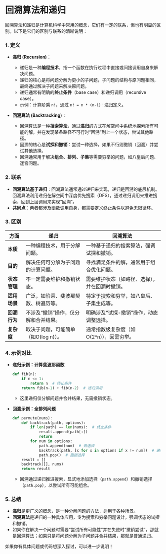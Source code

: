# 回溯算法和递归

回溯算法和递归是计算机科学中常用的概念，它们有一定的联系，但也有明显的区别。以下是它们的区别与联系的清晰说明：

### **1. 定义**
- **递归 (Recursion)**：
    - 递归是一种**编程技术**，指一个函数在执行过程中直接或间接调用自身来解决问题。
    - 递归的核心是将问题分解为更小的子问题，子问题的结构与原问题相同，最终通过解决子问题来解决原问题。
    - 递归通常有明确的**终止条件**（base case）和递归调用（recursive case）。
    - 示例：计算阶乘 `n!`，通过 `n! = n * (n-1)!` 递归定义。

- **回溯算法 (Backtracking)**：
    - 回溯算法是一种**搜索算法**，通过**递归**的方式在解空间中系统地探索所有可能的解，并在发现某条路径不可行时“回溯”到上一个状态，尝试其他路径。
    - 回溯的核心是**试探和撤销**：尝试一种选择，如果不行则撤销（回溯）并尝试其他选择。
    - 回溯通常用于解决**组合、排列、子集**等需要穷举的问题，如八皇后问题、迷宫问题。

### **2. 联系**
- **回溯算法基于递归**：回溯算法通常通过递归来实现，递归是回溯的底层机制。回溯算法利用递归在解空间中深度优先搜索（DFS），通过递归调用来推进搜索，回到上层调用来实现“回溯”。
- **共同点**：两者都涉及函数调用自身，都需要定义终止条件以避免无限循环。

### **3. 区别**
| **方面**           | **递归**                                   | **回溯算法**                              |
|---------------------|-------------------------------------------|------------------------------------------|
| **本质**           | 一种编程技术，用于分解问题。                | 一种基于递归的搜索算法，强调试探和撤销。  |
| **目的**           | 解决任何可分解为子问题的计算问题。          | 寻找满足条件的解，通常用于组合优化问题。  |
| **状态管理**       | 不一定需要维护和撤销状态。                  | 需要维护状态（如路径、选择），并在回溯时撤销。 |
| **适用场景**       | 广泛，如阶乘、斐波那契数、树遍历等。        | 特定于搜索和穷举，如八皇后、子集生成等。  |
| **回溯行为**       | 不涉及“撤销”操作，仅分解和合并结果。        | 明确涉及“试探-撤销”操作，动态调整选择。   |
| **复杂度**         | 取决于问题，可能简单（如O(log n)）。        | 通常指数级复杂度（如O(2^n)），因需穷举。  |

### **4. 示例对比**
- **递归示例：计算斐波那契数**
  ```python
  def fib(n):
      if n <= 1:
          return n  # 终止条件
      return fib(n-1) + fib(n-2)  # 递归调用
  ```
    - 这里递归仅分解问题并合并结果，无需撤销状态。

- **回溯示例：全排列问题**
  ```python
  def permute(nums):
      def backtrack(path, options):
          if len(path) == len(nums):  # 终止条件
              result.append(path[:])
              return
          for num in options:
              path.append(num)  # 做选择
              backtrack(path, [x for x in options if x != num])  # 递归
              path.pop()  # 撤销选择
      result = []
      backtrack([], nums)
      return result
  ```
    - 回溯通过递归推进搜索，显式地添加选择（`path.append`）和撤销选择（`path.pop`），以尝试所有可能组合。

### **5. 总结**
- **递归**是更广义的概念，是一种分解问题的方法，适用于各种场景。
- **回溯算法**是递归的一种具体应用，专为搜索和穷举问题设计，强调状态的试探和撤销。
- 如果你在解决一个问题时需要“尝试所有可能性”并在失败时“撤销尝试”，那就是回溯算法；如果只是将问题分解为子问题并合并结果，那就是普通递归。

如果你有具体问题或代码想深入探讨，可以进一步说明！